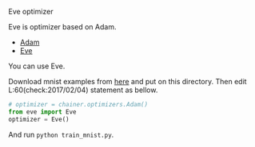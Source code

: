 Eve optimizer

Eve is optimizer based on Adam.

- [Adam](https://arxiv.org/abs/1412.6980)
- [Eve](https://arxiv.org/abs/1611.01505)


You can use Eve.

Download mnist examples from [here](https://raw.githubusercontent.com/pfnet/chainer/master/examples/mnist/train_mnist.py) and put on this directory.
Then edit L:60(check:2017/02/04) statement as bellow.

```python
# optimizer = chainer.optimizers.Adam()
from eve import Eve
optimizer = Eve()
```

And run ```python train_mnist.py```.
